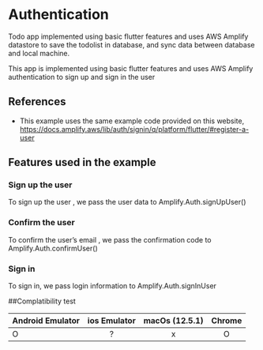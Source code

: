 # Authentication

Todo app implemented using basic flutter features and uses AWS Amplify datastore to save the todolist in database, and sync data between database and local machine.

This app is implemented using basic flutter features and uses AWS Amplify authentication to sign up and sign in the user

## References

* This example uses the same example code provided on this website, https://docs.amplify.aws/lib/auth/signin/q/platform/flutter/#register-a-user


## Features used in the example

### Sign up the user

To sign up the user , we pass the user data to Amplify.Auth.signUpUser()

### Confirm the user

To confirm the user’s email , we pass the confirmation code to Amplify.Auth.confirmUser()

### Sign in

To sign in, we pass login information to Amplify.Auth.signInUser


##Complatibility test

| Android Emulator | ios Emulator| macOs (12.5.1)| Chrome |
|:--------------|:--------------:|:--------------:|:--------------:|
|O|?|x|O|
